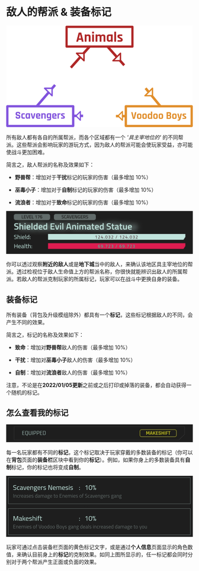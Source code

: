 
# 敌人的帮派 & 装备标记

![EnemyGangGraph](/resources/mobile-tutorial/EnemyGangGraph.png)

所有敌人都有各自的所属帮派，而各个区域都有一个 _'具主宰地位的'_ 的不同帮派。这些帮派会影响玩家的游玩方式，因为敌人的帮派可能会使玩家受益，亦可能使战斗更加困难。

简言之，敌人帮派的名称及效果如下：
- **野兽帮**：增加对于**干扰**标记的玩家的伤害（最多增加 10%）

- **巫毒小子**：增加对于**自制**标记的玩家的伤害（最多增加 10%）

- **流浪者**：增加对于**致命**标记的玩家的伤害（最多增加 10%）

![EnemyGang](/resources/mobile-tutorial/EnemyGang.png)

你可以透过观察**附近的敌人**或是**地下城**当中的敌人，来确认该地区具主宰地位的帮派。透过检视位于敌人生命值上方的帮派名称，你很快就能辨识出敌人的所属帮派。若敌人的帮派克制玩家的所属标记，玩家可以在战斗中更换自身的装备。

## 装备标记

所有装备（背包及升级模组除外）都具有一个**标记**，这些标记根据敌人的不同，会产生不同的效果。

简言之，标记的名称及效果如下：

- **致命**：增加对**野兽帮**敌人的伤害（最多增加 10%）

- **干扰**：增加对**巫毒小子**敌人的伤害（最多增加 10%）

- **自制**：增加对**流浪者**敌人的伤害（最多增加 10%）

注意，不论是在**2022/01/05更新**之前或之后打印或掉落的装备，都会自动获得一个随机的标记。

## 怎么查看我的标记

![EnemyGangMark](/resources/mobile-tutorial/EnemyGangMark.png)

每一名玩家都有不同的**标记**，这个标记取决于玩家穿戴的多数装备的标记（你可以在**背包**页面的**装备栏**区块中看到你的**标记**）。例如，如果你身上的多数装备具有**自制**标记，你的标记也将变成**自制**。

![EnemyGangStats](/resources/mobile-tutorial/EnemyGangStats.png)

玩家可通过点击装备栏页面的黄色标记文字，或是通过**个人信息**页面显示的角色数值，来确认目前身上的**标记**的克制效果。如同上图所显示的，任一标记都会同时分别对于两个帮派产生正面或负面的效果。
